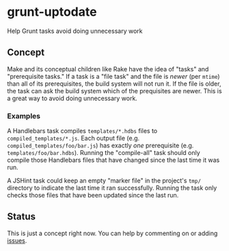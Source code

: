 # grunt-uptodate

Help Grunt tasks avoid doing unnecessary work

## Concept

Make and its conceptual children like Rake have the idea of "tasks" and "prerequisite tasks."
If a task is a "file task" and the file is *newer* (per `mtime`) than all of its prerequisites,
the build system will not run it. If the file is older, the task can ask the build system which
of the prequisites are newer. This is a great way to avoid doing unnecessary work.

### Examples

A Handlebars task compiles `templates/*.hdbs` files to `compiled_templates/*.js`. Each output file
(e.g. `compiled_templates/foo/bar.js`) has exactly *one* prerequisite (e.g.
`templates/foo/bar.hdbs`). Running the "compile-all" task should only compile those Handlebars files
that have changed since the last time it was run.

A JSHint task could keep an empty "marker file" in the project's `tmp/` directory to indicate
the last time it ran successfully. Running the task only checks those files that have been updated
since the last run.

## Status

This is just a concept right now. You can help by commenting on or adding [issues](https://github.com/jamesarosen/grunt-uptodate/issues).
